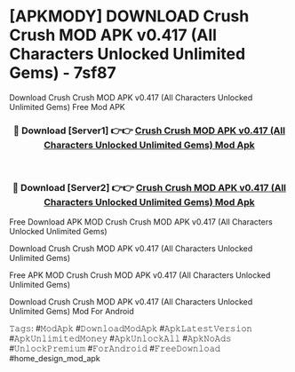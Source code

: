# [APKMODY] DOWNLOAD Crush Crush MOD APK v0.417 (All Characters Unlocked Unlimited Gems) - 7sf87
Download Crush Crush MOD APK v0.417 (All Characters Unlocked Unlimited Gems) Free Mod APK

<div align="center">
<h3>🔴 Download [Server1] 👉👉 <a href="https://apk-comot.site?title=Crush_Crush_MOD_APK_v0.417_(All_Characters_Unlocked_Unlimited_Gems)">Crush Crush MOD APK v0.417 (All Characters Unlocked Unlimited Gems) Mod Apk</a></h3><br>

<h3>🔴 Download [Server2] 👉👉 <a href="https://apk-comot.site?title=Crush_Crush_MOD_APK_v0.417_(All_Characters_Unlocked_Unlimited_Gems)">Crush Crush MOD APK v0.417 (All Characters Unlocked Unlimited Gems) Mod Apk</a></h3>
</div>


Free Download APK MOD Crush Crush MOD APK v0.417 (All Characters Unlocked Unlimited Gems)

Download Crush Crush MOD APK v0.417 (All Characters Unlocked Unlimited Gems) 

Free APK MOD Crush Crush MOD APK v0.417 (All Characters Unlocked Unlimited Gems) 

Download Crush Crush MOD APK v0.417 (All Characters Unlocked Unlimited Gems) Mod For Android

𝚃𝚊𝚐𝚜: #𝙼𝚘𝚍𝙰𝚙𝚔 #𝙳𝚘𝚠𝚗𝚕𝚘𝚊𝚍𝙼𝚘𝚍𝙰𝚙𝚔 #𝙰𝚙𝚔𝙻𝚊𝚝𝚎𝚜𝚝𝚅𝚎𝚛𝚜𝚒𝚘𝚗 #𝙰𝚙𝚔𝚄𝚗𝚕𝚒𝚖𝚒𝚝𝚎𝚍𝙼𝚘𝚗𝚎𝚢 #𝙰𝚙𝚔𝚄𝚗𝚕𝚘𝚌𝚔𝙰𝚕𝚕 #𝙰𝚙𝚔𝙽𝚘𝙰𝚍𝚜 #𝚄𝚗𝚕𝚘𝚌𝚔𝙿𝚛𝚎𝚖𝚒𝚞𝚖 #𝙵𝚘𝚛𝙰𝚗𝚍𝚛𝚘𝚒𝚍 #𝙵𝚛𝚎𝚎𝙳𝚘𝚠𝚗𝚕𝚘𝚊𝚍 #home_design_mod_apk